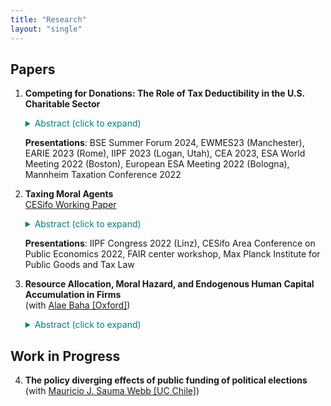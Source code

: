 ```yaml
---
title: "Research"
layout: "single"
---
```


## Papers

1. **Competing for Donations: The Role of Tax Deductibility in the U.S. Charitable Sector**  
   <!-- Optional link to PDF here -->
   <details> <summary style="color: teal;">Abstract (click to expand)</summary>
   <p>
   Around the world, governments provide tax benefits to incentivize charitable giving. I argue that the current approaches to determining the optimal level of such tax benefits neglect a crucial ingredient. While higher tax benefits increase charitable giving, they also intensify potentially wasteful competition for funds among charities. I build a model where charities use informative advertising to attract individual donors...
   </p>
   </details>
   
   **Presentations**: BSE Summer Forum 2024, EWMES23 (Manchester), EARIE 2023 (Rome), IIPF 2023 (Logan, Utah), CEA 2023, ESA World Meeting 2022 (Boston), European ESA Meeting 2022 (Bologna), Mannheim Taxation Conference 2022

2. **Taxing Moral Agents**  
   [CESifo Working Paper](https://www.cesifo.org/en/publikationen/2022/working-paper/taxing-moral-agents)  
   <details> <summary style="color: teal;">Abstract (click to expand)</summary>
   <p>
   Experimental and empirical findings suggest that non-pecuniary motivations play a significant role as determinants of taxpayers’ decisions to comply with the tax authority...
   </p>
   </details>
   
   **Presentations**: IIPF Congress 2022 (Linz), CESifo Area Conference on Public Economics 2022, FAIR center workshop, Max Planck Institute for Public Goods and Tax Law

3. **Resource Allocation, Moral Hazard, and Endogenous Human Capital Accumulation in Firms**  
   (with [Alae Baha [Oxford]](https://sites.google.com/view/alae-baha/accueil))  
   <details> <summary style="color: teal;">Abstract (click to expand)</summary>
   <p>
   This paper studies the problem of resource allocation in the presence of moral hazard. An agent exerts effort and privately chooses resource allocation between two types of capital...
   </p>
   </details>

## Work in Progress

4. **The policy diverging effects of public funding of political elections**  
   (with [Mauricio J. Sauma Webb [UC Chile]](https://vivo.uc.cl/display/auc250101))
